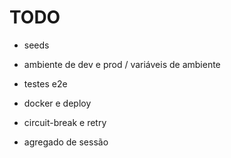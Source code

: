 # TODO

- seeds
- ambiente de dev e prod / variáveis de ambiente
- testes e2e
- docker e deploy
- circuit-break e retry

- agregado de sessão
